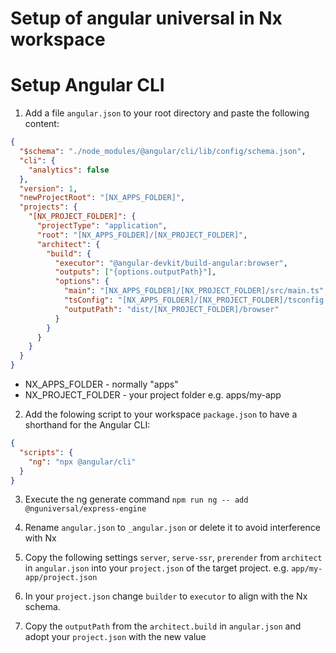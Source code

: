 # Setup of angular universal in Nx workspace

# Setup Angular CLI 

1. Add a file `angular.json` to your root directory and paste the following content:

```json
{
  "$schema": "./node_modules/@angular/cli/lib/config/schema.json",
  "cli": {
    "analytics": false
  },
  "version": 1,
  "newProjectRoot": "[NX_APPS_FOLDER]",
  "projects": {
    "[NX_PROJECT_FOLDER]": {
      "projectType": "application",
      "root": "[NX_APPS_FOLDER]/[NX_PROJECT_FOLDER]",
      "architect": {
        "build": {
          "executor": "@angular-devkit/build-angular:browser",
          "outputs": ["{options.outputPath}"],
          "options": {
            "main": "[NX_APPS_FOLDER]/[NX_PROJECT_FOLDER]/src/main.ts",
            "tsConfig": "[NX_APPS_FOLDER]/[NX_PROJECT_FOLDER]/tsconfig.app.json",
            "outputPath": "dist/[NX_PROJECT_FOLDER]/browser"
          }
        }
      }
    }
  }
}
```

- NX_APPS_FOLDER - normally "apps"
- NX_PROJECT_FOLDER - your project folder e.g. apps/my-app

2. Add the folowing script to your workspace `package.json` to have a shorthand for the Angular CLI:

```json
{
  "scripts": {
    "ng": "npx @angular/cli"
  }
}
```

3. Execute the ng generate command `npm run ng -- add @nguniversal/express-engine`

4. Rename `angular.json` to `_angular.json` or delete it to avoid interference with Nx

5. Copy the following settings `server`, `serve-ssr`, `prerender` from `architect` in `angular.json` into your `project.json` of the target project. e.g. `app/my-app/project.json`
6. In your `project.json` change `builder` to `executor` to align with the Nx schema.
7. Copy the `outputPath` from the `architect.build` in `angular.json` and adopt your `project.json` with the new value
